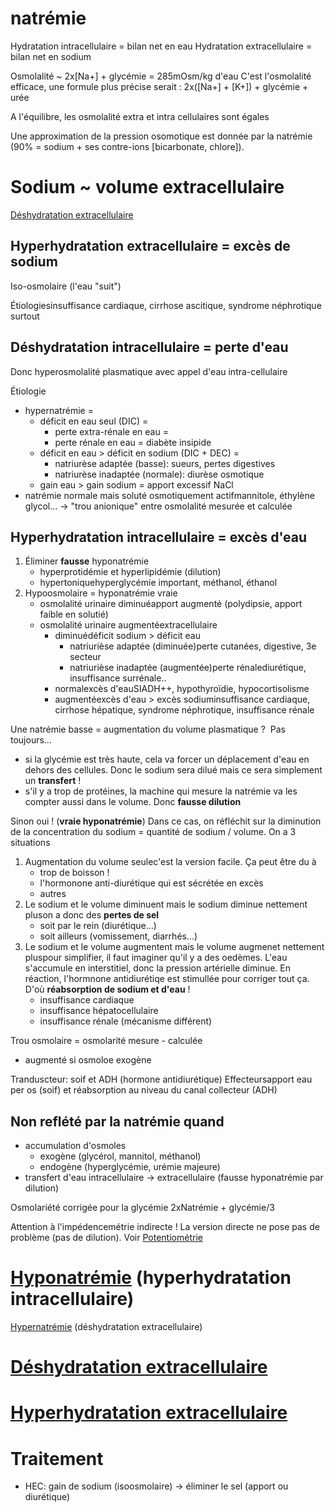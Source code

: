 # natrémie



Hydratation intracellulaire = bilan net en eau
Hydratation extracellulaire = bilan net en sodium 

Osmolalité ~ 2x[Na+] + glycémie = 285mOsm/kg d'eau
C'est l'osmolalité efficace, une formule plus précise serait :
2x([Na+] + [K+]) + glycémie + urée 

A l'équilibre, les osmolalité extra et intra cellulaires sont égales 

Une approximation de la pression osomotique est donnée par la natrémie (90% = sodium + ses contre-ions [bicarbonate, chlore]). 


# Sodium ~ volume extracellulaire


[Déshydratation extracellulaire](#dc3a9shydratation-extracellulairemd) 


## Hyperhydratation extracellulaire = excès de sodium


Iso-osmolaire (l'eau "suit") 

Étiologiesinsuffisance cardiaque, cirrhose ascitique, syndrome néphrotique surtout 


## Déshydratation intracellulaire = perte d'eau


Donc hyperosmolalité plasmatique avec appel d'eau intra-cellulaire 

Étiologie

- hypernatrémie = 
    - déficit en eau seul (DIC) = 
        - perte extra-rénale en eau = 
        - perte rénale en eau = diabète insipide 
    - déficit en eau > déficit en sodium (DIC + DEC) = 
        - natriurèse adaptée (basse): sueurs, pertes digestives 
        - natriurèse inadaptée (normale): diurèse osmotique 
    - gain eau > gain sodium = apport excessif NaCl 
- natrémie normale mais soluté osmotiquement actifmannitole, éthylène
  glycol… -> "trou anionique" entre osmolalité mesurée et calculée 


## Hyperhydratation intracellulaire = excès d'eau


1. Éliminer ****fausse**** hyponatrémie 
    - hyperprotidémie et hyperlipidémie (dilution) 
    - hypertoniquehyperglycémie important, méthanol, éthanol 
1. Hypoosmolaire = hyponatrémie vraie 
    - osmolalité urinaire diminuéapport augmenté (polydipsie, apport
      faible en solutié) 
    - osmolalité urinaire augmentéextracellulaire 
        - diminuédéficit sodium > déficit eau 
            - natriurièse adaptée (diminuée)perte cutanées, digestive, 3e
              secteur 
            - natriurièse inadaptée (augmentée)perte rénalediurétique,
              insuffisance surrénale.. 
        - normalexcès d'eauSIADH++, hypothyroïdie, hypocortisolisme 
        - augmentéexcès d'eau > excès sodiuminsuffisance cardiaque,
          cirrhose hépatique, syndrome néphrotique, insuffisance rénale 

Une natrémie basse = augmentation du volume plasmatique ?  Pas
toujours… 

- si la glycémie est très haute, cela va forcer un déplacement d'eau en dehors des cellules. Donc le sodium sera dilué mais ce sera simplement un **transfert** ! 
- s'il y a trop de protéines, la machine qui mesure la natrémie va les compter aussi dans le volume. Donc **fausse dilution** 

Sinon oui ! (**vraie hyponatrémie**) Dans ce cas, on réfléchit sur la
diminution de la concentration du sodium = quantité de sodium / volume.
On a 3 situations 

1. Augmentation du volume seulec'est la version facile. Ça peut être
   du à
    - trop de boisson ! 
    - l'hormonone anti-diurétique qui est sécrétée en excès 
    - autres 
1. Le sodium et le volume diminuent mais le sodium diminue nettement
   pluson a donc des **pertes de sel** 
    - soit par le rein (diurétique…) 
    - soit ailleurs (vomissement, diarrhés…) 
1. Le sodium et le volume augmentent mais le volume augmenet nettement
   pluspour simplifier, il faut imaginer qu'il y a des oedèmes. L'eau
   s'accumule en interstitiel, donc la pression artérielle diminue. En
   réaction, l'hormnone antidiurétiqe est stimullée pour corriger tout
   ça. D'où **réabsorption de sodium et d'eau** ! 
    - insuffisance cardiaque 
    - insuffisance hépatocellulaire 
    - insuffisance rénale (mécanisme différent) 

Trou osmolaire = osmolarité mesure - calculée 

- augmenté si osmoloe exogène 

Tranduscteur: soif et ADH (hormone antidiurétique)
Effecteursapport eau per os (soif) et réabsorption au niveau du canal collecteur (ADH) 


## Non reflété par la natrémie quand


- accumulation d'osmoles 
    - exogène (glycérol, mannitol, méthanol) 
    - endogène (hyperglycémie, urémie majeure) 
- transfert d'eau intracellulaire -> extracellulaire (fausse hyponatrémie par dilution) 

Osmolariété corrigée pour la glycémie 2xNatrémie + glycémie/3 

Attention à l'impédencemétrie indirecte ! La version directe ne pose pas de problème (pas de dilution). Voir [Potentiométrie](id:ae6c4672-b071-491d-bfbc-ef1a4ea96e47) 


# [Hyponatrémie](#hyponatrc3a9mienorgmd) (hyperhydratation intracellulaire)


[Hypernatrémie](#hypernatrc3a9mienorgmd) (déshydratation extracellulaire) 


# [Déshydratation extracellulaire](#dc3a9shydratation-extracellulairenorgmd)



# [Hyperhydratation extracellulaire](#hyperhydratation-extracellulairenorgmd)



# Traitement


- HEC: gain de sodium (isoosmolaire) -> éliminer le sel (apport ou
  diurétique) 

